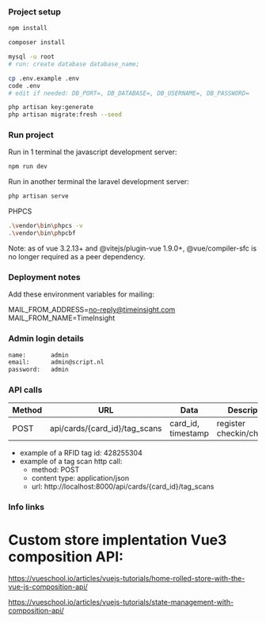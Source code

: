 ### Project setup

```sh
npm install

composer install

mysql -u root
# run: create database database_name;

cp .env.example .env
code .env
# edit if needed: DB_PORT=, DB_DATABASE=, DB_USERNAME=, DB_PASSWORD=

php artisan key:generate
php artisan migrate:fresh --seed
```

### Run project

Run in 1 terminal the javascript development server:

```sh
npm run dev
```

Run in another terminal the laravel development server:

```sh
php artisan serve
```

PHPCS

```sh
.\vendor\bin\phpcs -v
.\vendor\bin\phpcbf
```

Note: as of vue 3.2.13+ and @vitejs/plugin-vue 1.9.0+, @vue/compiler-sfc is no longer required as a peer dependency.

### Deployment notes

Add these environment variables for mailing:

MAIL_FROM_ADDRESS=no-reply@timeinsight.com
MAIL_FROM_NAME=TimeInsight

### Admin login details

```sh
name:       admin
email:      admin@script.nl
password:   admin
```

### API calls

| Method | URL                           | Data               | Description               |
| ------ | ----------------------------- | ------------------ | ------------------------- |
| POST   | api/cards/{card_id}/tag_scans | card_id, timestamp | register checkin/checkout |

-   example of a RFID tag id: 428255304
-   example of a tag scan http call:
    -   method: POST
    -   content type: application/json
    -   url: http://localhost:8000/api/cards/{card_id}/tag_scans

### Info links

# Custom store implentation Vue3 composition API:

https://vueschool.io/articles/vuejs-tutorials/home-rolled-store-with-the-vue-js-composition-api/

https://vueschool.io/articles/vuejs-tutorials/state-management-with-composition-api/
